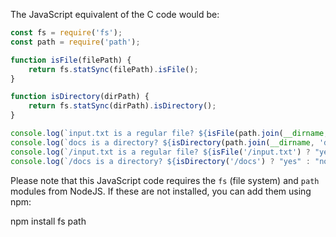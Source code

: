  The JavaScript equivalent of the C code would be:

```javascript
const fs = require('fs');
const path = require('path');

function isFile(filePath) {
    return fs.statSync(filePath).isFile();
}

function isDirectory(dirPath) {
    return fs.statSync(dirPath).isDirectory();
}

console.log(`input.txt is a regular file? ${isFile(path.join(__dirname, 'input.txt')) ? "yes" : "no"}`);
console.log(`docs is a directory? ${isDirectory(path.join(__dirname, 'docs')) ? "yes" : "no"}`);
console.log(`/input.txt is a regular file? ${isFile('/input.txt') ? "yes" : "no"}`);
console.log(`/docs is a directory? ${isDirectory('/docs') ? "yes" : "no"}`);
```

Please note that this JavaScript code requires the `fs` (file system) and `path` modules from NodeJS. If these are not installed, you can add them using npm:

npm install fs path
